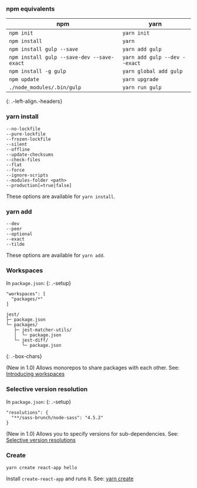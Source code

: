### npm equivalents

<table><thead><tr class="header"><th>npm</th><th>yarn</th></tr></thead><tbody><tr class="odd"><td><code>npm init</code></td><td><code>yarn init</code></td></tr><tr class="even"><td><code>npm install</code></td><td><code>yarn</code></td></tr><tr class="odd"><td><code>npm install gulp --save</code></td><td><code>yarn add gulp</code></td></tr><tr class="even"><td><code>npm install gulp --save-dev --save-exact</code></td><td><code>yarn add gulp --dev --exact</code></td></tr><tr class="odd"><td><code>npm install -g gulp</code></td><td><code>yarn global add gulp</code></td></tr><tr class="even"><td><code>npm update</code></td><td><code>yarn upgrade</code></td></tr><tr class="odd"><td><code>./node_modules/.bin/gulp</code></td><td><code>yarn run gulp</code></td></tr></tbody></table>

{: .-left-align.-headers}

### yarn install

    --no-lockfile
    --pure-lockfile
    --frozen-lockfile
    --silent
    --offline
    --update-checksums
    --check-files
    --flat
    --force
    --ignore-scripts
    --modules-folder <path>
    --production[=true|false]

These options are available for `yarn install`.

### yarn add

    --dev
    --peer
    --optional
    --exact
    --tilde

These options are available for `yarn add`.

### Workspaces

In `package.json`: {: .-setup}

    "workspaces": [
      "packages/*"
    ]

    jest/
    ├─ package.json
    └─ packages/
       ├─ jest-matcher-utils/
       │  └─ package.json
       └─ jest-diff/
          └─ package.json

{: .-box-chars}

(New in 1.0) Allows monorepos to share packages with each other. See: [Introducing workspaces](https://yarnpkg.com/blog/2017/08/02/introducing-workspaces/)

### Selective version resolution

In `package.json`: {: .-setup}

    "resolutions": {
      "**/sass-brunch/node-sass": "4.5.2"
    }

(New in 1.0) Allows you to specify versions for sub-dependencies. See: [Selective version resolutions](https://github.com/yarnpkg/yarn/pull/4105)

### Create

    yarn create react-app hello

Install `create-react-app` and runs it. See: [yarn create](https://github.com/yarnpkg/rfcs/blob/master/implemented/0000-yarn-create.md)
